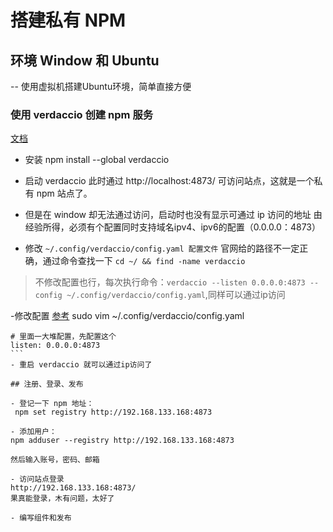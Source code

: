 # 搭建私有 NPM

## 环境 Window 和 Ubuntu
-- 使用虚拟机搭建Ubuntu环境，简单直接方便

### 使用 verdaccio 创建 npm 服务
[文档](https://verdaccio.org/zh-cn/)

- 安装 npm install --global verdaccio

- 启动 verdaccio
此时通过 http://localhost:4873/ 可访问站点，这就是一个私有 npm 站点了。

- 但是在 window 却无法通过访问，启动时也没有显示可通过 ip 访问的地址
由经验所得，必须有个配置同时支持域名ipv4、ipv6的配置（0.0.0.0：4873）

- 修改 `~/.config/verdaccio/config.yaml 配置文件`
官网给的路径不一定正确，通过命令查找一下 `cd ~/ && find -name verdaccio`
> 不修改配置也行，每次执行命令：`verdaccio --listen 0.0.0.0:4873 --config ~/.config/verdaccio/config.yaml`,同样可以通过ip访问

-修改配置
[参考](https://verdaccio.org/zh-CN/docs/configuration)
sudo vim ~/.config/verdaccio/config.yaml
````text
# 里面一大堆配置，先配置这个
listen: 0.0.0.0:4873
```
- 重启 verdaccio 就可以通过ip访问了

## 注册、登录、发布

- 登记一下 npm 地址：
 npm set registry http://192.168.133.168:4873

- 添加用户：
npm adduser --registry http://192.168.133.168:4873

然后输入账号，密码、邮箱

- 访问站点登录
http://192.168.133.168:4873/
果真能登录，木有问题，太好了

- 编写组件和发布



